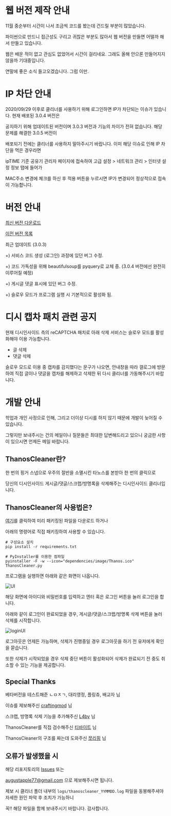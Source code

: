 # 웹 버전 제작 안내

11월 중순부터 시간이 나서 조금씩 코드를 봤는데 건드릴 부분이 많았습니다.

파이썬으로 만드니 접근성도 구리고 귀찮은 부분도 많아서 웹 버전을 만들면 어떨까 해서 만들고 있습니다.

웹은 배운 적이 없고 관심도 없었어서 시간이 걸리네요. 그래도 올해 안으론 만들어지지 않을까 기대중입니다.

연말에 좋은 소식 들고오겠습니다. 그럼 이만.

# IP 차단 안내

2020/09/29 이후로 클리너를 사용하기 위해 로그인하면 IP가 차단되는 이슈가 있습니다. 현재 배포된 3.0.4 버전은

공지하기 위해 업데이트된 버전이며 3.0.3 버전과 기능의 차이가 전혀 없습니다. 해당 문제를 해결한 3.0.5 버전이

배포되기 전에는 클리너를 사용하지 말아주시기 바랍니다. 이미 해당 이슈로 인해 IP 차단을 먹은 경우라면

ipTIME 기준 공유기 관리자 페이지에 접속하여 고급 설정 > 네트워크 관리 > 인터넷 설정 정보 탭에 들어가

MAC주소 변경에 체크를 하신 후 적용 버튼을 누르시면 IP가 변경되어 정상적으로 접속이 가능합니다.

# 버전 안내
[최신 버전 다운로드](https://github.com/augustapple/ThanosCleaner/releases/latest/download/ThanosCleaner.zip)

[이전 버전 목록](https://github.com/augustapple/ThanosCleaner/releases)

최근 업데이트 (3.0.3)

+) 서비스 코드 생성 (로그인) 과정에 있던 버그 수정.

+) 코드 가독성을 위해 beautifulsoup를 pyquery로 교체 중. (3.0.4 버전에선 완전히 이루어질 예정)

+) 게시글 댓글 표시에 있던 버그 수정.

+) 슬로우 모드가 프로그램 실행 시 기본적으로 활성화 됨.

# 디시 캡차 패치 관련 공지

현재 디시인사이드 측의 reCAPTCHA 패치로 아래 삭제 서비스는 슬로우 모드를 활성화해야 이용 가능합니다.

* 글 삭제
* 댓글 삭제

슬로우 모드로 이용 중 캡차를 감지했다는 문구가 나오면, 안내창을 따라 갤로그에 방문하여 직접 글이나 댓글을 캡차를 해제하고 삭제한 뒤 다시 클리너를 가동해주시기 바랍니다.

# 개발 안내

학업과 개인 사정으로 인해, 그리고 더이상 디시를 하지 않기 때문에 개발이 늦어질 수 있습니다.

그렇지만 보내주시는 건의 메일이나 질문들은 최대한 답변해드리고 있으니 궁금한 사항이 있으시면 언제든 메일 바랍니다.

## ThanosCleaner란?
한 번의 핑거 스냅으로 우주의 절반을 소멸시킨 타노스를 본받아 한 번의 클릭으로

당신의 디시인사이드 게시글/댓글/스크랩/방명록을 삭제해주는 디시인사이드 클리너입니다.

## ThanosCleaner의 사용법은?
[여기](https://github.com/augustapple/ThanosCleaner/releases)를 클릭하여 미리 패키징된 파일을 다운로드 하거나

아래의 명령어로 직접 패키징하여 사용할 수 있습니다.

```
# 구성요소 설치
pip install -r requirements.txt

# PyInstaller를 이용한 컴파일
pyinstaller -F -w --icon="dependencies/image/Thanos.ico" ThanosCleaner.py
```

프로그램을 실행하면 아래와 같은 화면이 나옵니다.

![UI](https://user-images.githubusercontent.com/57178921/77852076-9d792d00-7217-11ea-8940-937da022be92.png)

해당 화면에 아이디와 비밀번호를 입력하고 엔터 혹은 로그인 버튼을 눌러 로그인을 합니다.

아래와 같이 로그인이 완료되었을 경우, 게시글/댓글/스크랩/방명록 삭제 버튼을 눌러 삭제를 시작합니다.

![loginUI](https://user-images.githubusercontent.com/57178921/77852078-9e11c380-7217-11ea-9dfb-1e0f61b769df.png)

로그아웃은 언제든 가능하며, 삭제가 진행중일 경우 로그아웃을 하기 전 유저에게 확인을 묻습니다.

또한 삭제가 시작되었을 경우 삭제 중단 버튼이 활성화되어 삭제가 완료되기 전 중도 취소할 수 있는 기능을 제공합니다.

## Special Thanks

베타버전을 테스트해준 ㄴㅁㅈㄱ, 대리영정, 플링츄, 배교자 님

이슈를 제보해주신 [craftingmod](https://github.com/craftingmod) 님

스크랩, 방명록 삭제 기능을 추가해주신 [L4by](https://github.com/L4by) 님

ThanosCleaner를 직접 검수해주신 [티바이트](https://github.com/tibyte) 님

ThanosCleaner의 구조를 짜는데 도와주신 [쪼리핑](https://github.com/JJoriping) 님

## 오류가 발생했을 시
해당 리포지토리의 [Issues](https://github.com/augustapple/ThanosCleaner/issues) 또는

augustapple77@gmail.com 으로 제보해주시면 됩니다.

제보 시 클리너 폴더 내부의 `logs/thanoscleaner_YYMMDD.log` 파일을 동봉해주셔야 자세한 원인 파악 후 조치가 가능하니

꼭!! 해당 파일을 함께 보내주시기 바랍니다. 감사합니다.

